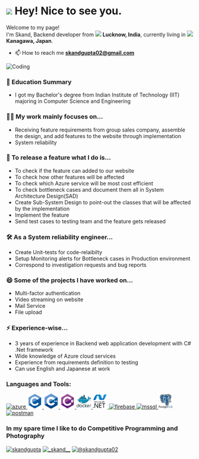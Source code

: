 <h1><img src="https://emojis.slackmojis.com/emojis/images/1531849430/4246/blob-sunglasses.gif?1531849430" width="30"/> Hey! Nice to see you.</h1>


<p>Welcome to my page! </br> I'm Skand, Backend developer from <img src="https://cdn-icons-png.flaticon.com/512/3909/3909444.png" width="13"/> <b>Lucknow, India</b>, currently living in <img src="https://cdn-icons-png.flaticon.com/512/555/555646.png" width="13"/> <b>Kanagawa, Japan</b>. </p>



- 📫 How to reach me **skandgupta02@gmail.com**

<img align="centre" alt="Coding" width="400" src="https://media.giphy.com/media/qgQUggAC3Pfv687qPC/giphy.gif">

### 📖 Education Summary
- I got my Bachelor's degree from Indian Institute of Technology (IIT) majoring in Computer Science and Engineering

### 👩‍💻 My work mainly focuses on...
- Receiving feature requirements from group sales company, assemble the design, and add features to the website through implementation
- System reliability

### 👀 To release a feature what I do is...
- To check if the feature can added to our website
- To check how other features will be affected
- To check which Azure service will be most cost efficient
- To check bottleneck cases and document them all in System Architecture Design(SAD)
- Create Sub-System Design to point-out the classes that will be affected by the implementation
- Implement the feature
- Send test cases to testing team and the feature gets released

### 🛠️ As a System reliability engineer...
- Create Unit-tests for code-relaibilty
- Setup Monitoring alerts for Bottleneck cases in Production environment
- Correspond to investigation requests and bug reports

### 😄 Some of the projects I have worked on...
- Multi-factor authentication
- Video streaming on website
- Mail Service
- File upload

### ⚡️ Experience-wise...
- 3 years of experience in Backend web application development with C# .Net framework
- Wide knowledge of Azure cloud services
- Experience from requirements definition to testing
- Can use English and Japanese at work

<h3 align="left">Languages and Tools:</h3>
<p align="left"> <a href="https://azure.microsoft.com/en-in/" target="_blank" rel="noreferrer"> <img src="https://www.vectorlogo.zone/logos/microsoft_azure/microsoft_azure-icon.svg" alt="azure" width="40" height="40"/> </a> <a href="https://www.cprogramming.com/" target="_blank" rel="noreferrer"> <img src="https://raw.githubusercontent.com/devicons/devicon/master/icons/c/c-original.svg" alt="c" width="40" height="40"/> </a> <a href="https://www.w3schools.com/cpp/" target="_blank" rel="noreferrer"> <img src="https://raw.githubusercontent.com/devicons/devicon/master/icons/cplusplus/cplusplus-original.svg" alt="cplusplus" width="40" height="40"/> </a> <a href="https://www.w3schools.com/cs/" target="_blank" rel="noreferrer"> <img src="https://raw.githubusercontent.com/devicons/devicon/master/icons/csharp/csharp-original.svg" alt="csharp" width="40" height="40"/> </a> <a href="https://www.docker.com/" target="_blank" rel="noreferrer"> <img src="https://raw.githubusercontent.com/devicons/devicon/master/icons/docker/docker-original-wordmark.svg" alt="docker" width="40" height="40"/> </a> <a href="https://dotnet.microsoft.com/" target="_blank" rel="noreferrer"> <img src="https://raw.githubusercontent.com/devicons/devicon/master/icons/dot-net/dot-net-original-wordmark.svg" alt="dotnet" width="40" height="40"/> </a> <a href="https://firebase.google.com/" target="_blank" rel="noreferrer"> <img src="https://www.vectorlogo.zone/logos/firebase/firebase-icon.svg" alt="firebase" width="40" height="40"/> </a> <a href="https://www.microsoft.com/en-us/sql-server" target="_blank" rel="noreferrer"> <img src="https://www.svgrepo.com/show/303229/microsoft-sql-server-logo.svg" alt="mssql" width="40" height="40"/> </a> <a href="https://www.postgresql.org" target="_blank" rel="noreferrer"> <img src="https://raw.githubusercontent.com/devicons/devicon/master/icons/postgresql/postgresql-original-wordmark.svg" alt="postgresql" width="40" height="40"/> </a> <a href="https://postman.com" target="_blank" rel="noreferrer"> <img src="https://www.vectorlogo.zone/logos/getpostman/getpostman-icon.svg" alt="postman" width="40" height="40"/> </a> </p>


<h3 align="left">In my spare time I like to do Competitive Programming and Photography</h3>
<p align="left">
<a href="https://linkedin.com/in/skandgupta" target="blank"><img align="center" src="https://raw.githubusercontent.com/rahuldkjain/github-profile-readme-generator/master/src/images/icons/Social/linked-in-alt.svg" alt="skandgupta" height="30" width="40" /></a>
<a href="https://instagram.com/_skand__" target="blank"><img align="center" src="https://raw.githubusercontent.com/rahuldkjain/github-profile-readme-generator/master/src/images/icons/Social/instagram.svg" alt="_skand__" height="30" width="40" /></a>
<a href="https://atcoder.jp/users/skand" target="blank"><img align="center" src="https://img.atcoder.jp/assets/top/img/logo_bk.svg" alt="@skandgupta02" height="30" width="40" /></a>
</p>



